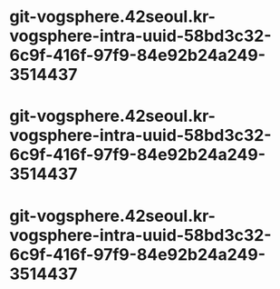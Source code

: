 # git-vogsphere.42seoul.kr-vogsphere-intra-uuid-58bd3c32-6c9f-416f-97f9-84e92b24a249-3514437
# git-vogsphere.42seoul.kr-vogsphere-intra-uuid-58bd3c32-6c9f-416f-97f9-84e92b24a249-3514437
# git-vogsphere.42seoul.kr-vogsphere-intra-uuid-58bd3c32-6c9f-416f-97f9-84e92b24a249-3514437
